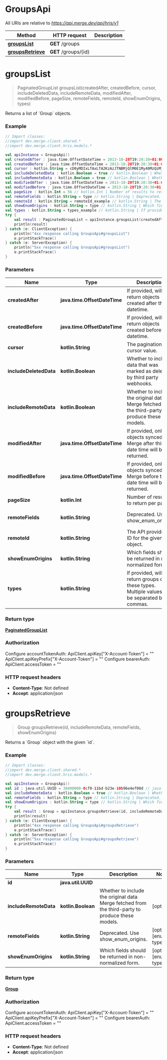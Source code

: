 # GroupsApi

All URIs are relative to *https://api.merge.dev/api/hris/v1*

Method | HTTP request | Description
------------- | ------------- | -------------
[**groupsList**](GroupsApi.md#groupsList) | **GET** /groups | 
[**groupsRetrieve**](GroupsApi.md#groupsRetrieve) | **GET** /groups/{id} | 


<a name="groupsList"></a>
# **groupsList**
> PaginatedGroupList groupsList(createdAfter, createdBefore, cursor, includeDeletedData, includeRemoteData, modifiedAfter, modifiedBefore, pageSize, remoteFields, remoteId, showEnumOrigins, types)



Returns a list of &#x60;Group&#x60; objects.

### Example
```kotlin
// Import classes:
//import dev.merge.client.shared.*
//import dev.merge.client.hris.models.*

val apiInstance = GroupsApi()
val createdAfter : java.time.OffsetDateTime = 2013-10-20T19:20:30+01:00 // java.time.OffsetDateTime | If provided, will only return objects created after this datetime.
val createdBefore : java.time.OffsetDateTime = 2013-10-20T19:20:30+01:00 // java.time.OffsetDateTime | If provided, will only return objects created before this datetime.
val cursor : kotlin.String = cD0yMDIxLTAxLTA2KzAzJTNBMjQlM0E1My40MzQzMjYlMkIwMCUzQTAw // kotlin.String | The pagination cursor value.
val includeDeletedData : kotlin.Boolean = true // kotlin.Boolean | Whether to include data that was marked as deleted by third party webhooks.
val includeRemoteData : kotlin.Boolean = true // kotlin.Boolean | Whether to include the original data Merge fetched from the third-party to produce these models.
val modifiedAfter : java.time.OffsetDateTime = 2013-10-20T19:20:30+01:00 // java.time.OffsetDateTime | If provided, only objects synced by Merge after this date time will be returned.
val modifiedBefore : java.time.OffsetDateTime = 2013-10-20T19:20:30+01:00 // java.time.OffsetDateTime | If provided, only objects synced by Merge before this date time will be returned.
val pageSize : kotlin.Int = 56 // kotlin.Int | Number of results to return per page.
val remoteFields : kotlin.String = type // kotlin.String | Deprecated. Use show_enum_origins.
val remoteId : kotlin.String = remoteId_example // kotlin.String | The API provider's ID for the given object.
val showEnumOrigins : kotlin.String = type // kotlin.String | Which fields should be returned in non-normalized form.
val types : kotlin.String = types_example // kotlin.String | If provided, will only return groups of these types. Multiple values can be separated by commas.
try {
    val result : PaginatedGroupList = apiInstance.groupsList(createdAfter, createdBefore, cursor, includeDeletedData, includeRemoteData, modifiedAfter, modifiedBefore, pageSize, remoteFields, remoteId, showEnumOrigins, types)
    println(result)
} catch (e: ClientException) {
    println("4xx response calling GroupsApi#groupsList")
    e.printStackTrace()
} catch (e: ServerException) {
    println("5xx response calling GroupsApi#groupsList")
    e.printStackTrace()
}
```

### Parameters

Name | Type | Description  | Notes
------------- | ------------- | ------------- | -------------
 **createdAfter** | **java.time.OffsetDateTime**| If provided, will only return objects created after this datetime. | [optional]
 **createdBefore** | **java.time.OffsetDateTime**| If provided, will only return objects created before this datetime. | [optional]
 **cursor** | **kotlin.String**| The pagination cursor value. | [optional]
 **includeDeletedData** | **kotlin.Boolean**| Whether to include data that was marked as deleted by third party webhooks. | [optional]
 **includeRemoteData** | **kotlin.Boolean**| Whether to include the original data Merge fetched from the third-party to produce these models. | [optional]
 **modifiedAfter** | **java.time.OffsetDateTime**| If provided, only objects synced by Merge after this date time will be returned. | [optional]
 **modifiedBefore** | **java.time.OffsetDateTime**| If provided, only objects synced by Merge before this date time will be returned. | [optional]
 **pageSize** | **kotlin.Int**| Number of results to return per page. | [optional]
 **remoteFields** | **kotlin.String**| Deprecated. Use show_enum_origins. | [optional] [enum: type]
 **remoteId** | **kotlin.String**| The API provider&#39;s ID for the given object. | [optional]
 **showEnumOrigins** | **kotlin.String**| Which fields should be returned in non-normalized form. | [optional] [enum: type]
 **types** | **kotlin.String**| If provided, will only return groups of these types. Multiple values can be separated by commas. | [optional]

### Return type

[**PaginatedGroupList**](PaginatedGroupList.md)

### Authorization


Configure accountTokenAuth:
    ApiClient.apiKey["X-Account-Token"] = ""
    ApiClient.apiKeyPrefix["X-Account-Token"] = ""
Configure bearerAuth:
    ApiClient.accessToken = ""

### HTTP request headers

 - **Content-Type**: Not defined
 - **Accept**: application/json

<a name="groupsRetrieve"></a>
# **groupsRetrieve**
> Group groupsRetrieve(id, includeRemoteData, remoteFields, showEnumOrigins)



Returns a &#x60;Group&#x60; object with the given &#x60;id&#x60;.

### Example
```kotlin
// Import classes:
//import dev.merge.client.shared.*
//import dev.merge.client.hris.models.*

val apiInstance = GroupsApi()
val id : java.util.UUID = 38400000-8cf0-11bd-b23e-10b96e4ef00d // java.util.UUID | 
val includeRemoteData : kotlin.Boolean = true // kotlin.Boolean | Whether to include the original data Merge fetched from the third-party to produce these models.
val remoteFields : kotlin.String = type // kotlin.String | Deprecated. Use show_enum_origins.
val showEnumOrigins : kotlin.String = type // kotlin.String | Which fields should be returned in non-normalized form.
try {
    val result : Group = apiInstance.groupsRetrieve(id, includeRemoteData, remoteFields, showEnumOrigins)
    println(result)
} catch (e: ClientException) {
    println("4xx response calling GroupsApi#groupsRetrieve")
    e.printStackTrace()
} catch (e: ServerException) {
    println("5xx response calling GroupsApi#groupsRetrieve")
    e.printStackTrace()
}
```

### Parameters

Name | Type | Description  | Notes
------------- | ------------- | ------------- | -------------
 **id** | **java.util.UUID**|  |
 **includeRemoteData** | **kotlin.Boolean**| Whether to include the original data Merge fetched from the third-party to produce these models. | [optional]
 **remoteFields** | **kotlin.String**| Deprecated. Use show_enum_origins. | [optional] [enum: type]
 **showEnumOrigins** | **kotlin.String**| Which fields should be returned in non-normalized form. | [optional] [enum: type]

### Return type

[**Group**](Group.md)

### Authorization


Configure accountTokenAuth:
    ApiClient.apiKey["X-Account-Token"] = ""
    ApiClient.apiKeyPrefix["X-Account-Token"] = ""
Configure bearerAuth:
    ApiClient.accessToken = ""

### HTTP request headers

 - **Content-Type**: Not defined
 - **Accept**: application/json

